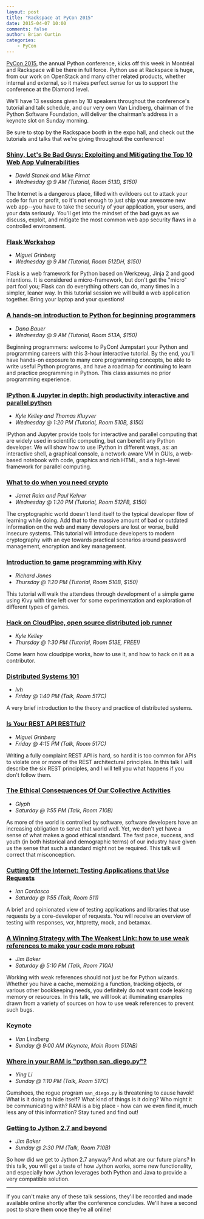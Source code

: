 ```yaml
---
layout: post
title: "Rackspace at PyCon 2015"
date: 2015-04-07 10:00
comments: false
author: Brian Curtin
categories:
    - PyCon
---
```


[PyCon 2015](https://us.pycon.org/2015/), the annual Python conference,
kicks off this week in Montréal and Rackspace will be there in full force.
Python use at Rackspace is huge, from our work on OpenStack and many other
related products, whether internal and external, so it makes perfect sense
for us to support the conference at the Diamond level.

We'll have 13 sessions given by 10 speakers throughout the conference's tutorial and talk schedule,
and our very own Van Lindberg, chairman of the Python Software Foundation,
will deliver the chairman's address in a keynote slot on Sunday morning.

Be sure to stop by the Rackspace booth in the expo hall, and check out
the tutorials and talks that we're giving throughout the conference!

<!-- more -->

### [Shiny, Let's Be Bad Guys: Exploiting and Mitigating the Top 10 Web App Vulnerabilities](https://us.pycon.org/2015/schedule/presentation/304/)

* *David Stanek and Mike Pirnat*
* *Wednesday @ 9 AM (Tutorial, Room 513D, $150)*

The Internet is a dangerous place, filled with evildoers out to attack your
code for fun or profit, so it's not enough to just ship your awesome new web
app--you have to take the security of your application, your users,
and your data seriously. You'll get into the mindset of the bad guys as we
discuss, exploit, and mitigate the most common web app security flaws in a
controlled environment.

### [Flask Workshop](https://us.pycon.org/2015/schedule/presentation/308/)

* *Miguel Grinberg*
* *Wednesday @ 9 AM (Tutorial, Room 512DH, $150)*

Flask is a web framework for Python based on Werkzeug, Jinja 2 and good
intentions. It is considered a micro-framework, but don't get the "micro"
part fool you; Flask can do everything others can do, many times in
a simpler, leaner way. In this tutorial session we will build a web
application together. Bring your laptop and your questions!

### [A hands-on introduction to Python for beginning programmers](https://us.pycon.org/2015/schedule/presentation/296/)

* *Dana Bauer*
* *Wednesday @ 9 AM (Tutorial, Room 513A, $150)*

Beginning programmers: welcome to PyCon! Jumpstart your Python and
programming careers with this 3-hour interactive tutorial. By the end,
you'll have hands-on exposure to many core programming concepts, be able
to write useful Python programs, and have a roadmap for continuing to
learn and practice programming in Python. This class assumes no prior
programming experience.

### [IPython & Jupyter in depth: high productivity interactive and parallel python](https://us.pycon.org/2015/schedule/presentation/316/)

* *Kyle Kelley and Thomas Kluyver*
* *Wednesday @ 1:20 PM (Tutorial, Room 510B, $150)*

IPython and Jupyter provide tools for interactive and parallel computing
that are widely used in scientific computing, but can benefit any Python
developer. We will show how to use IPython in different ways, as:
an interactive shell, a graphical console, a network-aware VM in GUIs,
a web-based notebook with code, graphics and rich HTML, and a high-level
framework for parallel computing.

### [What to do when you need crypto](https://us.pycon.org/2015/schedule/presentation/305/)

* *Jarret Raim and Paul Kehrer*
* *Wednesday @ 1:20 PM (Tutorial, Room 512FB, $150)*

The cryptographic world doesn't lend itself to the typical developer flow
of learning while doing. Add that to the massive amount of bad or outdated
information on the web and many developers are lost or worse, build
insecure systems. This tutorial will introduce developers to modern
cryptography with an eye towards practical scenarios around password
management, encryption and key management.

### [Introduction to game programming with Kivy](https://us.pycon.org/2015/schedule/presentation/314/)

* *Richard Jones*
* *Thursday @ 1:20 PM (Tutorial, Room 510B, $150)*

This tutorial will walk the attendees through development of a simple game
using Kivy with time left over for some experimentation and exploration
of different types of games.

### [Hack on CloudPipe, open source distributed job runner](https://us.pycon.org/2015/schedule/presentation/472/)

* *Kyle Kelley*
* *Thursday @ 1:30 PM (Tutorial, Room 513E, FREE!)*

Come learn how cloudpipe works, how to use it, and how to hack on it as
a contributor.

### [Distributed Systems 101](https://us.pycon.org/2015/schedule/presentation/386/)

* *lvh*
* *Friday @ 1:40 PM (Talk, Room 517C)*

A very brief introduction to the theory and practice of distributed systems.

### [Is Your REST API RESTful?](https://us.pycon.org/2015/schedule/presentation/355/)

* *Miguel Grinberg*
* *Friday @ 4:15 PM (Talk, Room 517C)*

Writing a fully complaint REST API is hard, so hard it is too common for APIs to violate one or more of the REST architectural principles. In this talk I will describe the six REST principles, and I will tell you what happens if you don't follow them.

### [The Ethical Consequences Of Our Collective Activities](https://us.pycon.org/2015/schedule/presentation/370/)

* *Glyph*
* *Saturday @ 1:55 PM (Talk, Room 710B)*

As more of the world is controlled by software, software developers have
an increasing obligation to serve that world well. Yet, we don't yet have
a sense of what makes a good ethical standard. The fast pace, success,
and youth (in both historical and demographic terms) of our industry have
given us the sense that such a standard might not be required. This talk
will correct that misconception.

### [Cutting Off the Internet: Testing Applications that Use Requests](https://us.pycon.org/2015/schedule/presentation/344/)

* *Ian Cordasco*
* *Saturday @ 1:55 (Talk, Room 511)*

A brief and opinionated view of testing applications and libraries that use
requests by a core-developer of requests. You will receive an overview of
testing with responses, vcr, httpretty, mock, and betamax.

### [A Winning Strategy with The Weakest Link: how to use weak references to make your code more robust](https://us.pycon.org/2015/schedule/presentation/468/)

* *Jim Baker*
* *Saturday @ 5:10 PM (Talk, Room 710A)*

Working with weak references should not just be for Python wizards. Whether
you have a cache, memoizing a function, tracking objects, or various other
bookkeeping needs, you definitely do not want code leaking memory or
resources. In this talk, we will look at illuminating examples drawn from
a variety of sources on how to use weak references to prevent such bugs.

### Keynote

* *Van Lindberg*
* *Sunday @ 9:00 AM (Keynote, Main Room 517AB)*

### [Where in your RAM is "python san_diego.py"?](https://us.pycon.org/2015/schedule/presentation/415/)

* *Ying Li*
* *Sunday @ 1:10 PM (Talk, Room 517C)*

Gumshoes, the rogue program `san_diego.py` is threatening to cause havok!
What is it doing to hide itself? What kind of things is it doing? Who might
it be communicating with? RAM is a big place - how can we even find it,
much less any of this information? Stay tuned and find out!

### [Getting to Jython 2.7 and beyond](https://us.pycon.org/2015/schedule/presentation/351/)

* *Jim Baker*
* *Sunday @ 2:30 PM (Talk, Room 710B)*

So how did we get to Jython 2.7 anyway? And what are our future plans?
In this talk, you will get a taste of how Jython works, some new
functionality, and especially how Jython leverages both Python and Java
to provide a very compatible solution.

---

If you can't make any of these talk sessions, they'll be recorded and made available online shortly after the conference concludes. We'll have a second post to share them once they're all online!
